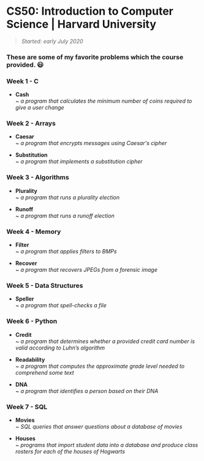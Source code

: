 # CS50: Introduction to Computer Science | Harvard University
> *Started: early July 2020*
### These are some of my favorite problems which the course provided. :smiley:

### Week 1 - C
* **Cash**<br>
	 ~ *a program that calculates the minimum number of coins required to give a user change*

### Week 2 - Arrays
* **Caesar**<br>
	 ~ *a program that encrypts messages using Caesar's cipher*

* **Substitution**<br>
	 ~ *a program that implements a substitution cipher*

### Week 3 - Algorithms
* **Plurality**<br>
	 ~ *a program that runs a plurality election*

* **Runoff**<br>
	 ~ *a program that runs a runoff election*

### Week 4 - Memory
* **Filter**<br>
	 ~ *a program that applies filters to BMPs*

* **Recover**<br>
	 ~ *a program that recovers JPEGs from a forensic image*

### Week 5 - Data Structures
* **Speller**<br>
	 ~ *a program that spell-checks a file*

### Week 6 - Python
* **Credit**<br>
	 ~ *a program that determines whether a provided credit card number is valid according to Luhn’s algorithm*

* **Readability**<br>
	 ~ *a program that computes the approximate grade level needed to comprehend some text*

* **DNA**<br>
	 ~ *a program that identifies a person based on their DNA*

### Week 7 - SQL
* **Movies**<br>
	 ~ *SQL queries that answer questions about a database of movies*
	 
* **Houses**<br>
	 ~ *programs that import student data into a database and produce class rosters for each of the houses of Hogwarts*
